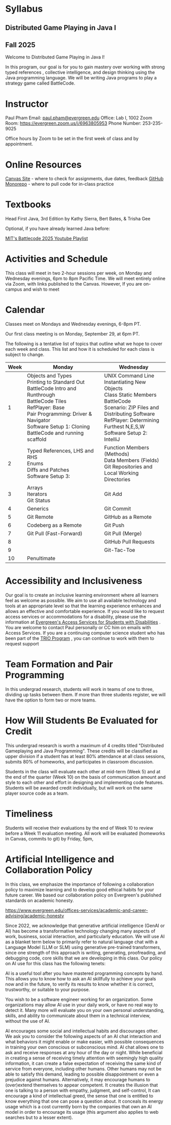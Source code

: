 # Syllabus
## Distributed Game Playing in Java I
## Fall 2025

Welcome to Distributed Game Playing in Java I!

In this program, our goal is for you to gain mastery over working with strong typed references , collective intelligence, and design thinking using the Java programming language. We will be writing Java programs to play a strategy game called BattleCode.

# Instructor 
Paul Pham
Email: paul.pham@evergreen.edu
Office: Lab I, 1002
Zoom Room: https://evergreen.zoom.us/j/6963805953
Phone Number: 253-235-9025

Office hours by Zoom to be set in the first week of class and by appointment.

# Online Resources
[Canvas Site](https://canvas.evergreen.edu/courses/7771) - where to check for assignments, due dates, feedback
[GitHub Monorepo](https://github.com/TheEvergreenStateCollege/dgp-25au/tree/main) - where to pull code for in-class practice 

# Textbooks

Head First Java, 3rd Edition by Kathy Sierra, Bert Bates, & Trisha Gee

Optional, if you have already learned Java before:

[MIT's Battlecode 2025 Youtube Playlist]()

# Activities and Schedule
This class will meet in two 2-hour sessions per week, on Monday and Wednesday evenings, 6pm to 8pm Pacific Time. We will meet entirely online via Zoom, with links published to the Canvas. However, If you are on-campus and wish to meet 

# Calendar
Classes meet on Mondays and Wednesday evenings, 6-8pm PT.

 Our first class meeting is on Monday, September 29, at 6pm PT.

The following is a tentative list of topics that outline what we hope to cover each week and class.
This list and how it is scheduled for each class is subject to change.



| Week | Monday                                                                                                                                                                                                                       | Wednesday                                                                                                                                                                                                      |
| ---- | ---------------------------------------------------------------------------------------------------------------------------------------------------------------------------------------------------------------------------- | -------------------------------------------------------------------------------------------------------------------------------------------------------------------------------------------------------------- |
| 1    | Objects and Types<br>Printing to Standard Out<br>BattleCode Intro and Runthrough<br>BattleCode Tiles<br>RefPlayer: Base<br>Pair Programming: Driver & Navigator<br>Software Setup 1: Cloning BattleCode and running scaffold | UNIX Command Line<br>Instantiating New Objects<br>Class Static Members<br>BattleCode<br>Scenario: ZIP Files and Distributing Software<br>RefPlayer: Determining Furthest N,E,S,W<br>Software Setup 2: IntelliJ |
| 2    | Typed References, LHS and RHS<br>Enums<br>Diffs and Patches<br>Software Setup 3:                                                                                                                                             | Function Members (Methods)<br>Data Members (Fields)<br>Git Repositories and Local Working Directories                                                                                                          |
| 3    | Arrays<br>Iterators<br>Git Status                                                                                                                                                                                            | Git Add                                                                                                                                                                                                        |
| 4    | Generics                                                                                                                                                                                                                     | Git Commit                                                                                                                                                                                                     |
| 5    | Git Remote                                                                                                                                                                                                                   | GitHub as a Remote                                                                                                                                                                                             |
| 6    | Codeberg as a Remote                                                                                                                                                                                                         | Git Push                                                                                                                                                                                                       |
| 7    | Git Pull (Fast-Forward)                                                                                                                                                                                                      | Git Pull (Merge)                                                                                                                                                                                               |
| 8    |                                                                                                                                                                                                                              | GitHub Pull Requests                                                                                                                                                                                           |
| 9    |                                                                                                                                                                                                                              | Git-Tac-Toe                                                                                                                                                                                                    |
| 10   | Penultimate                                                                                                                                                                                                                  |                                                                                                                                                                                                                |
# Accessibility and Inclusiveness
Our goal is to create an inclusive learning environment where all learners feel as welcome as possible. We aim to use all available technology and tools at an appropriate level so that the learning experience enhances and allows an effective and comfortable experience. If you would like to request access services or accommodations for a disability, please use the information at 
[Evergreen's Access Services for Students with Disabilities](https://www.evergreen.edu/offices-services/access-services-for-students-with-disabilities) . You are welcome to contact Paul personally or CC him on emails with Access Services. If you are a continuing computer science student who has been part of the [TRIO Program](https://www.evergreen.edu/offices-services/trio-student-success-disability-support/trio-services-application) , you can continue to work with them to request support

# Team Formation and Pair Programming
In this undergrad research, students will work in teams of one to three, dividing up tasks between them. If more than three students register, we will have the option to form two or more teams.


# How Will Students Be Evaluated for Credit
This undergrad research is worth a maximum of 4 credits titled "Distributed Gameplaying and Java Programming". These credits will be classified as upper division if a student has at least 80% attendance at all class sessions, submits 80% of homeworks, and participates in classroom discussion.

Students in the class will evaluate each other at mid-term (Week 5) and at the end of the quarter (Week 10) on the basis of communication amount and style to each other and effort in designing and implementing code features. Students will be awarded credit individually, but will work on
the same player source code as a team.

# Timeliness

Students will receive their evaluations by the end of Week 10 to review before a Week 11 evaluation meeting.
All work will be evaluated (homeworks in Canvas, commits to git) by Friday, 5pm, 

# Artificial Intelligence and Collaboration Policy
In this class, we emphasize the importance of following a collaboration policy to maximize learning and to develop good ethical habits for your future career. We based our collaboration policy on Evergreen's published standards on academic honesty.

https://www.evergreen.edu/offices-services/academic-and-career-advising/academic-honesty

Since 2022, we acknowledge that generative artificial intelligence (GenAI or AI) has become a transformative technology changing many aspects of work, business, social interaction, and particularly education. We will use AI as a blanket term below to primarily refer to natural language chat with a Language Model (LLM or SLM) using generative pre-trained transformers, since one strength of this approach is writing, generating, proofreading, and debugging code, core skills that we are developing in this class. Our policy on AI use for this class has the following tenets:

AI is a useful tool after you have mastered programming concepts by hand. This allows you to know how to ask an AI skillfully to achieve your goals now and in the future, to verify its results to know whether it is correct, trustworthy, or suitable to your purpose.

You wish to be a software engineer working for an organization. Some organizations  may allow AI use in your daily work, or have no real way to detect it. Many more will evaluate you on your own personal understanding, skills, and ability to communicate about them in a technical interview, without the use of AI. 

AI encourages some social and intellectual habits and discourages other. We ask you to consider the following aspects of an AI chat interaction and what behaviors it might enable or make easier, with possible consequences in training your own conscious or subconscious mind. AI chat allows one to ask and receive responses at any hour of the day or night. While beneficial in creating a sense of receiving timely attention with seemingly high quality information, it can create a false expectation of receiving the same kind of service from everyone, including other humans. Other humans may not be able to satisfy this demand, leading to possible disappointment or even a prejudice against humans. Alternatively, it may encourage humans to (over)extend themselves to appear competent. It creates the illusion that one is talking to a person with empathy, judgment, and self-control, 
It can encourage a kind of intellectual greed, the sense that one is entitled to know everything that one can pose a question about. It conceals its energy usage which is a cost currently born by the companies that own an AI model in order to encourage its usage (this argument also applies to web searches but to a lesser extent).
